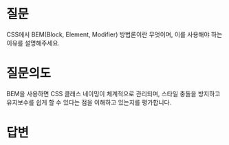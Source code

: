 # 질문
CSS에서 BEM(Block, Element, Modifier) 방법론이란 무엇이며, 이를 사용해야 하는 이유를 설명해주세요.

# 질문의도
BEM을 사용하면 CSS 클래스 네이밍이 체계적으로 관리되며, 스타일 충돌을 방지하고 유지보수를 쉽게 할 수 있다는 점을 이해하고 있는지를 평가합니다.

# 답변